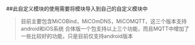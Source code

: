 ##此自定义模块的使用需要将模块导入到自己的自定义模块中

>目前主要包含MiCOBind，MiCOmDNS，MiCOMQTT，这三个版本支持android和iOS系统
>合体版一个包支持以上三个功能，而且MQTT中增加了一些比较好的功能，只是目前仅支持android版本

